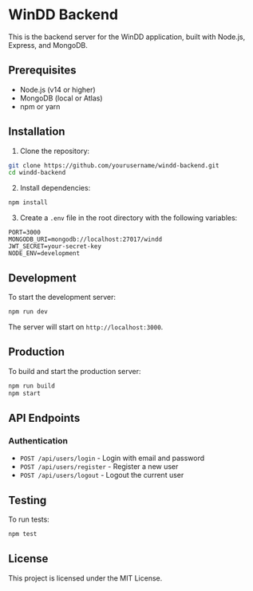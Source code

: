 # WinDD Backend

This is the backend server for the WinDD application, built with Node.js, Express, and MongoDB.

## Prerequisites

- Node.js (v14 or higher)
- MongoDB (local or Atlas)
- npm or yarn

## Installation

1. Clone the repository:
```bash
git clone https://github.com/yourusername/windd-backend.git
cd windd-backend
```

2. Install dependencies:
```bash
npm install
```

3. Create a `.env` file in the root directory with the following variables:
```
PORT=3000
MONGODB_URI=mongodb://localhost:27017/windd
JWT_SECRET=your-secret-key
NODE_ENV=development
```

## Development

To start the development server:
```bash
npm run dev
```

The server will start on `http://localhost:3000`.

## Production

To build and start the production server:
```bash
npm run build
npm start
```

## API Endpoints

### Authentication

- `POST /api/users/login` - Login with email and password
- `POST /api/users/register` - Register a new user
- `POST /api/users/logout` - Logout the current user

## Testing

To run tests:
```bash
npm test
```

## License

This project is licensed under the MIT License. 